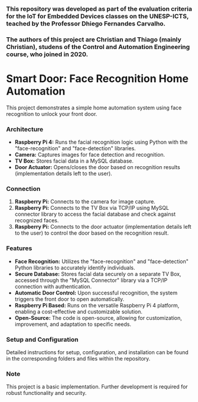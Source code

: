 ### This repository was developed as part of the evaluation criteria for the IoT for Embedded Devices classes on the UNESP-ICTS, teached by the Professor Dhiego Fernandes Carvalho.
### The authors of this project are Christian and Thiago (mainly Christian), studens of the Control and Automation Engineering course, who joined in 2020.

# Smart Door: Face Recognition Home Automation

This project demonstrates a simple home automation system using face recognition to unlock your front door. 

### Architecture

* **Raspberry Pi 4:** Runs the facial recognition logic using Python with the "face-recognition" and "face-detection" libraries. 
* **Camera:** Captures images for face detection and recognition.
* **TV Box:** Stores facial data in a MySQL database.
* **Door Actuator:**  Opens/closes the door based on recognition results (implementation details left to the user).

### Connection

1. **Raspberry Pi:** Connects to the camera for image capture.
2. **Raspberry Pi:** Connects to the TV Box via TCP/IP using MySQL connector library to access the facial database and check against recognized faces.
3. **Raspberry Pi:** Connects to the door actuator (implementation details left to the user) to control the door based on the recognition result.

### Features

* **Face Recognition:** Utilizes the "face-recognition" and "face-detection" Python libraries to accurately identify individuals.
* **Secure Database:** Stores facial data securely on a separate TV Box, accessed through the "MySQL Connector" library via a TCP/IP connection with authentication.
* **Automatic Door Control:** Upon successful recognition, the system triggers the front door to open automatically.
* **Raspberry Pi Based:**  Runs on the versatile Raspberry Pi 4 platform, enabling a cost-effective and customizable solution.
* **Open-Source:** The code is open-source, allowing for customization, improvement, and adaptation to specific needs.

### Setup and Configuration

Detailed instructions for setup, configuration, and installation can be found in the corresponding folders and files within the repository.

### Note

This project is a basic implementation. Further development is required for robust functionality and security.
